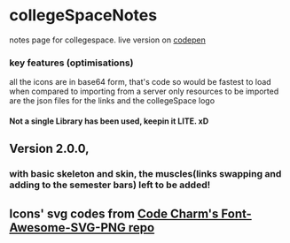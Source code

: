 # collegeSpaceNotes
notes page for collegespace. live version on [codepen](https://codepen.io/shreyjain711/full/mXOPPr)
### key features (optimisations)
all the icons are in base64 form, that's code so would be fastest to load when compared to importing from a server
only resources to be imported are the json files for the links and the collegeSpace logo
#### Not a single Library has been used, keepin it LITE. xD

## Version 2.0.0,
### with basic skeleton and skin, the muscles(links swapping and adding to the semester bars) left to be added!

## Icons' svg codes from [Code Charm's Font-Awesome-SVG-PNG repo](https://github.com/encharm/Font-Awesome-SVG-PNG)

